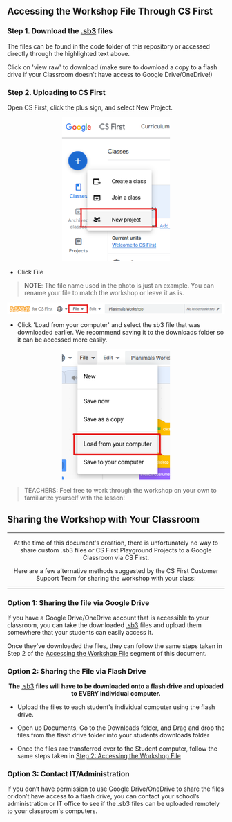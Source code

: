 ## Accessing the Workshop File Through CS First
[//]: # (Feel free to adjust the file to suit your projects needs)

### Step 1. Download the [.sb3](/Code) files

<!--- INSERT YOUR OWN .sb3 FILE IN THE PARENTHESIS!! THIS IS 1/3 LINKS YOU MUST REPLACE--->

The files can be found in the code folder of this repository or accessed directly through the highlighted text above. 

Click on 'view raw' to download (make sure to download a copy to a flash drive if your Classroom doesn’t have access to Google Drive/OneDrive!)

### Step 2. Uploading to CS First

Open CS First, click the plus sign, and select New Project.
  
<p align="center">
<img src = "/Documents/tutorial/CS FIRST/CS First Media/cs first new project.png" width="250">
</p>

- Click File

> <b>NOTE</b>: The file name used in the photo is just an example. You can rename your file to match the workshop or leave it as is.


<p align="center">
<img src = "/Documents/tutorial/CS FIRST/CS First Media/csfirst file.png" width="700">
</p>


- Click 'Load from your computer' and select the sb3 file that was downloaded earlier. We recommend saving it to the downloads folder so it can be accessed more easily.


<p align="center">
<img src = "/Documents/tutorial/CS FIRST/CS First Media/csfirst load from computer.png" width="250">
</p>

>TEACHERS: Feel free to work through the workshop on your own to familiarize yourself with the lesson!


## Sharing the Workshop with Your Classroom

---

<p align="center">
At the time of this document's creation, there is unfortunately no way to share custom .sb3 files or CS First Playground Projects to a Google Classroom via CS First. 
</p>
<p align="center">
Here are a few alternative methods suggested by the CS First Customer Support Team for sharing the workshop with your class:
</p>

---

### Option 1: Sharing the file via Google Drive

If you have a Google Drive/OneDrive account that is accessible to your classroom, you can take the downloaded [.sb3](/Code) files and upload them somewhere that your students can easily access it. 

<!--- CONTRIBUTORS: REPLACE THIS LINK 2/3--->

Once they’ve downloaded the files, they can follow the same steps taken in Step 2 of the [Accessing the Workshop File](#step-2-uploading-to-cs-first) segment of this document. 

### Option 2: Sharing the File via Flash Drive

<p align="center" >
<b>The</b> <a href="https://github.com/TAP-GGC/NinjaTurtles/tree/main/Code">.sb3</a> <b>files will have to be downloaded onto a flash drive and uploaded to EVERY individual computer.</b>
</p> 

<!--- CONTRIBUTORS: REPLACE THIS LINK 3/3 --->

* Upload the files to each student's individual computer using the flash drive. 

* Open up Documents, Go to the Downloads folder, and Drag and drop the files from the flash drive folder into your students downloads folder

* Once the files are transferred over to the Student computer, follow the same steps taken in [Step 2: Accessing the Workshop File](#step-2-uploading-to-cs-first) 

### Option 3: Contact IT/Administration

If you don’t have permission to use Google Drive/OneDrive to share the files or don’t have access to a flash drive, you can contact your school’s administration or IT office to see if the .sb3 files can be uploaded remotely to your classroom's computers. 



